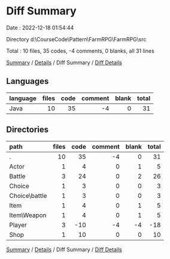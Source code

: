 # Diff Summary

Date : 2022-12-18 01:54:44

Directory d:\\CourseCode\\Pattern\\FarmRPG\\FarmRPG\\src

Total : 10 files,  35 codes, -4 comments, 0 blanks, all 31 lines

[Summary](results.md) / [Details](details.md) / Diff Summary / [Diff Details](diff-details.md)

## Languages
| language | files | code | comment | blank | total |
| :--- | ---: | ---: | ---: | ---: | ---: |
| Java | 10 | 35 | -4 | 0 | 31 |

## Directories
| path | files | code | comment | blank | total |
| :--- | ---: | ---: | ---: | ---: | ---: |
| . | 10 | 35 | -4 | 0 | 31 |
| Actor | 1 | 4 | 0 | 1 | 5 |
| Battle | 3 | 24 | 0 | 2 | 26 |
| Choice | 1 | 3 | 0 | 0 | 3 |
| Choice\\battle | 1 | 3 | 0 | 0 | 3 |
| Item | 1 | 4 | 0 | 1 | 5 |
| Item\\Weapon | 1 | 4 | 0 | 1 | 5 |
| Player | 3 | -10 | -4 | -4 | -18 |
| Shop | 1 | 10 | 0 | 0 | 10 |

[Summary](results.md) / [Details](details.md) / Diff Summary / [Diff Details](diff-details.md)